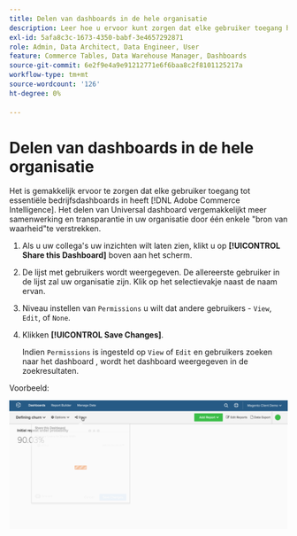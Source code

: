 ```yaml
---
title: Delen van dashboards in de hele organisatie
description: Leer hoe u ervoor kunt zorgen dat elke gebruiker toegang heeft tot essentiële zakelijke dashboards in [!DNL Commerce Intelligence].
exl-id: 5afa8c3c-1673-4350-babf-3e4657292871
role: Admin, Data Architect, Data Engineer, User
feature: Commerce Tables, Data Warehouse Manager, Dashboards
source-git-commit: 6e2f9e4a9e91212771e6f6baa8c2f8101125217a
workflow-type: tm+mt
source-wordcount: '126'
ht-degree: 0%

---
```


# Delen van dashboards in de hele organisatie

Het is gemakkelijk ervoor te zorgen dat elke gebruiker toegang tot essentiële bedrijfsdashboards in heeft [!DNL Adobe Commerce Intelligence]. Het delen van Universal dashboard vergemakkelijkt meer samenwerking en transparantie in uw organisatie door één enkele &quot;bron van waarheid&quot;te verstrekken.

1. Als u uw collega&#39;s uw inzichten wilt laten zien, klikt u op **[!UICONTROL Share this Dashboard]** boven aan het scherm.

1. De lijst met gebruikers wordt weergegeven. De allereerste gebruiker in de lijst zal uw organisatie zijn. Klik op het selectievakje naast de naam ervan.

1. Niveau instellen van `Permissions` u wilt dat andere gebruikers - `View`, `Edit`, of `None`.

1. Klikken **[!UICONTROL Save Changes]**.

   Indien `Permissions` is ingesteld op `View` of `Edit` en gebruikers zoeken naar het dashboard , wordt het dashboard weergegeven in de zoekresultaten.

Voorbeeld:

![deeldashboard](../../assets/share.gif)<!--{: width="675" height="311"}-->

